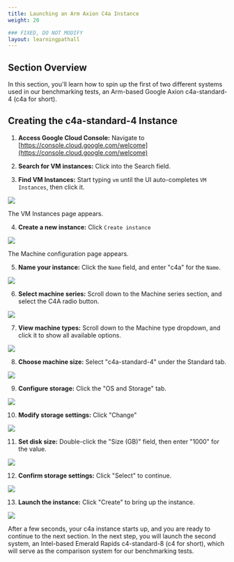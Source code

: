 ```yaml
---
title: Launching an Arm Axion C4a Instance
weight: 20

### FIXED, DO NOT MODIFY
layout: learningpathall
---
```


## Section Overview
In this section, you'll learn how to spin up the first of two different systems used in our benchmarking tests, an Arm-based Google Axion c4a-standard-4 (c4a for short).

## Creating the c4a-standard-4 Instance

1. **Access Google Cloud Console:** Navigate to [https://console.cloud.google.com/welcome](https://console.cloud.google.com/welcome)

2. **Search for VM instances:** Click into the Search field.

3. **Find VM Instances:** Start typing `vm` until the UI auto-completes `VM Instances`, then click it.

![](images/launch_c4a/3.png)

The VM Instances page appears.

4. **Create a new instance:** Click `Create instance`

![](images/launch_c4a/4.png)

The Machine configuration page appears.

5. **Name your instance:** Click the `Name` field, and enter "c4a" for the `Name`.

![](images/launch_c4a/5.png)

6. **Select machine series:** Scroll down to the Machine series section, and select the C4A radio button.

![](images/launch_c4a/7.png)

7. **View machine types:** Scroll down to the Machine type dropdown, and click it to show all available options.

![](images/launch_c4a/8.png)

8. **Choose machine size:** Select "c4a-standard-4" under the Standard tab.

![](images/launch_c4a/9.png)

9. **Configure storage:** Click the "OS and Storage" tab.

![](images/launch_c4a/10.png)

10. **Modify storage settings:** Click "Change"

![](images/launch_c4a/11.png)

11. **Set disk size:** Double-click the "Size (GB)" field, then enter "1000" for the value.

![](images/launch_c4a/16.png)

12. **Confirm storage settings:** Click "Select" to continue.

![](images/launch_c4a/18.png)

13. **Launch the instance:** Click "Create" to bring up the instance.

![](images/launch_c4a/19.png)

After a few seconds, your c4a instance starts up, and you are ready to continue to the next section. In the next step, you will launch the second system, an Intel-based Emerald Rapids c4-standard-8 (c4 for short), which will serve as the comparison system for our benchmarking tests.

